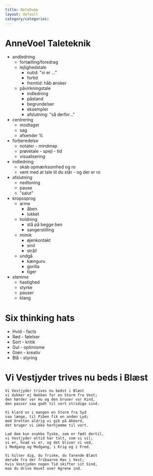```yaml
---
title: NoteDump
layout: default
category/categories: 
---
```


# AnneVoel Taleteknik

- andledning
    - fortælling/foredrag
    - lejlighedstale
        - nutid: "vi er ..."
        - fortid
        - fremtid: håb ønsker
    - påvirkningstale
        - indledning
        - påstand
        - begrundelser
        - eksempler
        - afslutning: "så derfor..."
- centrering
    - modtager
    - sag
    - afsender %
- forberedelse
    - notater - mindmap
    - prøvetale - spejl - tid
    - visualisering
- indledning
    - skab opmærksomhed og ro
    - vent med at tale til du står - og der er ro
- afslutning
    - nedtoning
    - pause
    - "salut"
- kropssprog
    - arme
        - åben
        - lukket
    - holdning
        - stå på begge ben
        - sangerstilling
    - mimik
        - øjenkontakt
        - smil
        - strål!
    - undgå
        - kænguru
        - gorilla
        - tiger
- stemme
    - hastighed
    - styrke
    - pauser
    - klang
        
# Six thinking hats

- Hvid - facts
- Rød - følelser
- Sort - kritik
- Gul - optimisme
- Grøn - kreativ
- Blå - styring

# Vi Vestjyder trives nu beds i Blæst

    Vi Vestjyder trives nu bedst i Blæst
    vi dukker ej Nakken for en Storm fra Vest;
    den hærder vor Hu og den bruner vor Kind,
    den passer saa godt til vort stridige sind.

    Vi klard os i mangen en Storm fra Syd
    saa længe, til Piben fik en anden Lyd;
    med Uretten aldrig vi gik på Akkord,
    det bruger vi ikke herhjemme til vort.

    Lad dem kun snakke Tyske, som er født dertil,
    vi Vestjyder altid har talt, som vi vil;
    vi er, hvad vi er, og det bliver vi ved,
    i Medgang og Modgang, i Krig og i Fred.

    Vi hilser dig, du friske, du farende Blæst
    derude fra der fribaarne Hav i Vest;
    hvis Vestjyden nogen Tid skifter sit Sind,
    maa du drive Havet over Agrene ind.
